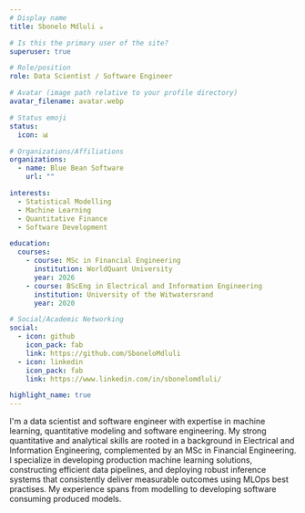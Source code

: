 ```yaml
---
# Display name
title: Sbonelo Mdluli ☕️

# Is this the primary user of the site?
superuser: true

# Role/position
role: Data Scientist / Software Engineer

# Avatar (image path relative to your profile directory)
avatar_filename: avatar.webp

# Status emoji
status:
  icon: 📊

# Organizations/Affiliations
organizations:
  - name: Blue Bean Software
    url: ""

interests:
  - Statistical Modelling
  - Machine Learning
  - Quantitative Finance
  - Software Development

education:
  courses:
    - course: MSc in Financial Engineering
      institution: WorldQuant University
      year: 2026
    - course: BScEng in Electrical and Information Engineering
      institution: University of the Witwatersrand
      year: 2020

# Social/Academic Networking
social:
  - icon: github
    icon_pack: fab
    link: https://github.com/SboneloMdluli
  - icon: linkedin
    icon_pack: fab
    link: https://www.linkedin.com/in/sbonelomdluli/

highlight_name: true
---
```


I'm a data scientist and software engineer with expertise in machine learning, quantitative modeling and software engineering. My strong quantitative and analytical skills are rooted in a background in Electrical and Information Engineering, complemented by an MSc in Financial Engineering. I specialize in developing production machine learning solutions, constructing efficient data pipelines, and deploying robust inference systems that consistently deliver measurable outcomes using MLOps best practises. My experience spans from modelling to developing software consuming produced models.
